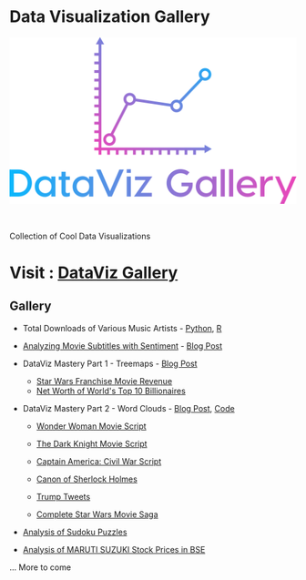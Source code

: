 # Data Visualization Gallery

![DataViz Gallery](dvg.png)

<br/>

Collection of Cool Data Visualizations


# Visit : [DataViz Gallery](https://opencode18.github.io/dataviz-gallery/)

## Gallery

* Total Downloads of Various Music Artists - [Python](https://github.com/mubaris/dataviz-gallery/tree/master/music-downloads/Python), [R](https://github.com/mubaris/dataviz-gallery/tree/master/music-downloads/R)

* [Analyzing Movie Subtitles with Sentiment](https://github.com/mubaris/dataviz-gallery/tree/master/movie-subtitles) - [Blog Post](https://mubaris.com/2017-11-04/movie-sentiment-analysis)

* DataViz Mastery Part 1 - Treemaps - [Blog Post](https://mubaris.com/2017-11-05/dataviz-mastery-part1)
  - [Star Wars Franchise Movie Revenue](https://github.com/mubaris/dataviz-gallery/blob/master/treemaps/star-wars-revenue.ipynb)
  - [Net Worth of World's Top 10 Billionaires](https://github.com/mubaris/dataviz-gallery/blob/master/treemaps/billionaires.ipynb)

* DataViz Mastery Part 2 - Word Clouds - [Blog Post](https://mubaris.com/2017-11-11/dataviz-mastery-part2), [Code](https://github.com/mubaris/dataviz-gallery/blob/master/word-clouds/word-clouds.ipynb)
  - [Wonder Woman Movie Script](https://github.com/mubaris/dataviz-gallery/blob/master/word-clouds/1-wonder-woman.png)

  - [The Dark Knight Movie Script](https://github.com/mubaris/dataviz-gallery/blob/master/word-clouds/2-dark-knight.png)

  - [Captain America: Civil War Script](https://github.com/mubaris/dataviz-gallery/blob/master/word-clouds/3-civil-war.png)

  - [Canon of Sherlock Holmes](https://github.com/mubaris/dataviz-gallery/blob/master/word-clouds/4-sherlock.png)

  - [Trump Tweets](https://github.com/mubaris/dataviz-gallery/blob/master/word-clouds/5-trump.png)

  - [Complete Star Wars Movie Saga](https://github.com/mubaris/dataviz-gallery/blob/master/word-clouds/6-star-wars.png)

* [Analysis of Sudoku Puzzles](https://github.com/mubaris/dataviz-gallery/tree/master/sudoku)
* [Analysis of MARUTI SUZUKI Stock Prices in BSE](https://github.com/Jigar3/dataviz-gallery/tree/master/Equity-graphs)

... More to come
